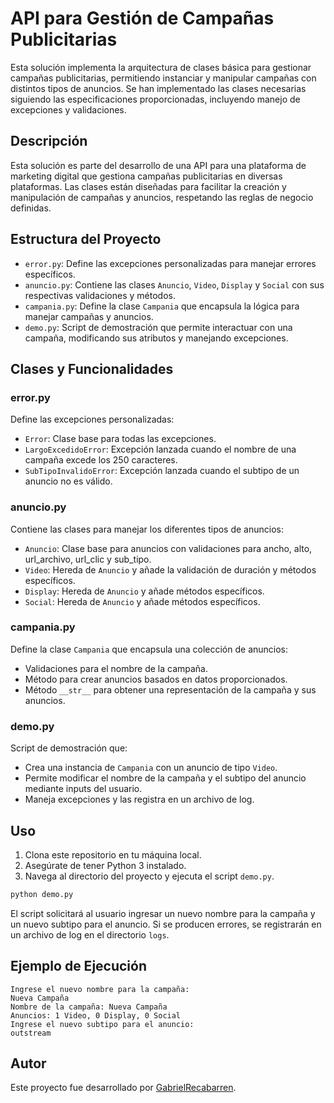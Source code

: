 # API para Gestión de Campañas Publicitarias

Esta solución implementa la arquitectura de clases básica para gestionar campañas publicitarias, permitiendo instanciar y manipular campañas con distintos tipos de anuncios. Se han implementado las clases necesarias siguiendo las especificaciones proporcionadas, incluyendo manejo de excepciones y validaciones.

## Descripción

Esta solución es parte del desarrollo de una API para una plataforma de marketing digital que gestiona campañas publicitarias en diversas plataformas. Las clases están diseñadas para facilitar la creación y manipulación de campañas y anuncios, respetando las reglas de negocio definidas.

## Estructura del Proyecto

- `error.py`: Define las excepciones personalizadas para manejar errores específicos.
- `anuncio.py`: Contiene las clases `Anuncio`, `Video`, `Display` y `Social` con sus respectivas validaciones y métodos.
- `campania.py`: Define la clase `Campania` que encapsula la lógica para manejar campañas y anuncios.
- `demo.py`: Script de demostración que permite interactuar con una campaña, modificando sus atributos y manejando excepciones.

## Clases y Funcionalidades

### error.py

Define las excepciones personalizadas:
- `Error`: Clase base para todas las excepciones.
- `LargoExcedidoError`: Excepción lanzada cuando el nombre de una campaña excede los 250 caracteres.
- `SubTipoInvalidoError`: Excepción lanzada cuando el subtipo de un anuncio no es válido.

### anuncio.py

Contiene las clases para manejar los diferentes tipos de anuncios:
- `Anuncio`: Clase base para anuncios con validaciones para ancho, alto, url_archivo, url_clic y sub_tipo.
- `Video`: Hereda de `Anuncio` y añade la validación de duración y métodos específicos.
- `Display`: Hereda de `Anuncio` y añade métodos específicos.
- `Social`: Hereda de `Anuncio` y añade métodos específicos.

### campania.py

Define la clase `Campania` que encapsula una colección de anuncios:
- Validaciones para el nombre de la campaña.
- Método para crear anuncios basados en datos proporcionados.
- Método `__str__` para obtener una representación de la campaña y sus anuncios.

### demo.py

Script de demostración que:
- Crea una instancia de `Campania` con un anuncio de tipo `Video`.
- Permite modificar el nombre de la campaña y el subtipo del anuncio mediante inputs del usuario.
- Maneja excepciones y las registra en un archivo de log.

## Uso

1. Clona este repositorio en tu máquina local.
2. Asegúrate de tener Python 3 instalado.
3. Navega al directorio del proyecto y ejecuta el script `demo.py`.

```bash
python demo.py
```

El script solicitará al usuario ingresar un nuevo nombre para la campaña y un nuevo subtipo para el anuncio. Si se producen errores, se registrarán en un archivo de log en el directorio `logs`.

## Ejemplo de Ejecución

```plaintext
Ingrese el nuevo nombre para la campaña:
Nueva Campaña
Nombre de la campaña: Nueva Campaña
Anuncios: 1 Video, 0 Display, 0 Social
Ingrese el nuevo subtipo para el anuncio:
outstream
```

## Autor

Este proyecto fue desarrollado por [GabrielRecabarren](https://github.com/GabrielRecabarren).
